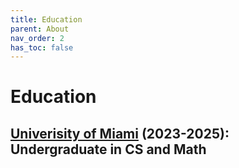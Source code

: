 ```yaml
---
title: Education
parent: About
nav_order: 2
has_toc: false
---
```

# Education

## [Univerisity of Miami](https://welcome.miami.edu/) (2023-2025): Undergraduate in CS and Math